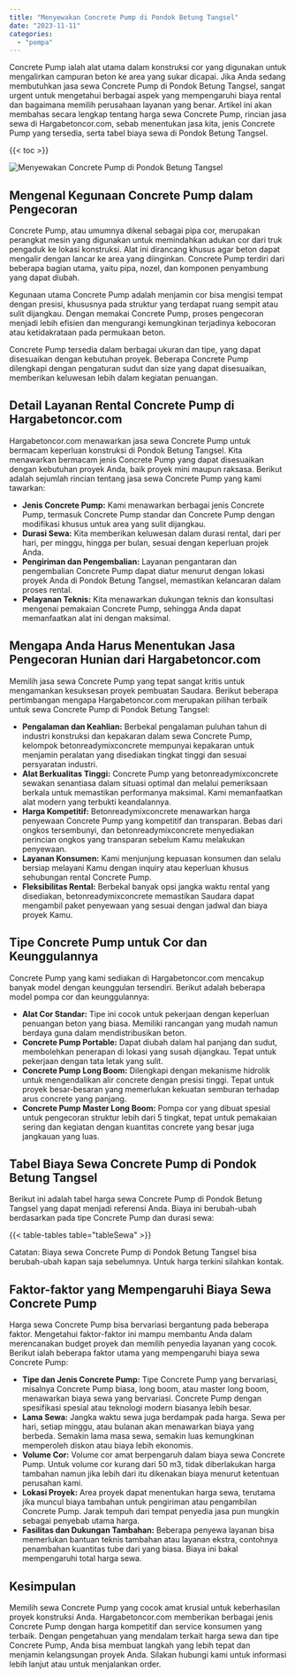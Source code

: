 ```yaml
---
title: "Menyewakan Concrete Pump di Pondok Betung Tangsel"
date: "2023-11-11"
categories: 
  - "pompa"
---
```




Concrete Pump ialah alat utama dalam konstruksi cor yang digunakan untuk mengalirkan campuran beton ke area yang sukar dicapai. Jika Anda sedang membutuhkan jasa sewa Concrete Pump di Pondok Betung Tangsel, sangat urgent untuk mengetahui berbagai aspek yang mempengaruhi biaya rental dan bagaimana memilih perusahaan layanan yang benar. Artikel ini akan membahas secara lengkap tentang harga sewa Concrete Pump, rincian jasa sewa di Hargabetoncor.com, sebab menentukan jasa kita, jenis Concrete Pump yang tersedia, serta tabel biaya sewa di Pondok Betung Tangsel.

{{< toc >}}

![Menyewakan Concrete Pump di Pondok Betung Tangsel](https://hargareadymixid.github.io/pompa/concrete-pump%20(19).png)

## Mengenal Kegunaan Concrete Pump dalam Pengecoran

Concrete Pump, atau umumnya dikenal sebagai pipa cor, merupakan perangkat mesin yang digunakan untuk memindahkan adukan cor dari truk pengaduk ke lokasi konstruksi. Alat ini dirancang khusus agar beton dapat mengalir dengan lancar ke area yang diinginkan. Concrete Pump terdiri dari beberapa bagian utama, yaitu pipa, nozel, dan komponen penyambung yang dapat diubah.

Kegunaan utama Concrete Pump adalah menjamin cor bisa mengisi tempat dengan presisi, khususnya pada struktur yang terdapat ruang sempit atau sulit dijangkau. Dengan memakai Concrete Pump, proses pengecoran menjadi lebih efisien dan mengurangi kemungkinan terjadinya kebocoran atau ketidakrataan pada permukaan beton.

Concrete Pump tersedia dalam berbagai ukuran dan tipe, yang dapat disesuaikan dengan kebutuhan proyek. Beberapa Concrete Pump dilengkapi dengan pengaturan sudut dan size yang dapat disesuaikan, memberikan keluwesan lebih dalam kegiatan penuangan.

## Detail Layanan Rental Concrete Pump di Hargabetoncor.com

Hargabetoncor.com menawarkan jasa sewa Concrete Pump untuk bermacam keperluan konstruksi di Pondok Betung Tangsel. Kita menawarkan bermacam jenis Concrete Pump yang dapat disesuaikan dengan kebutuhan proyek Anda, baik proyek mini maupun raksasa. Berikut adalah sejumlah rincian tentang jasa sewa Concrete Pump yang kami tawarkan:

- **Jenis Concrete Pump:** Kami menawarkan berbagai jenis Concrete Pump, termasuk Concrete Pump standar dan Concrete Pump dengan modifikasi khusus untuk area yang sulit dijangkau.
- **Durasi Sewa:** Kita memberikan keluwesan dalam durasi rental, dari per hari, per minggu, hingga per bulan, sesuai dengan keperluan projek Anda.
- **Pengiriman dan Pengembalian:** Layanan pengantaran dan pengembalian Concrete Pump dapat diatur menurut dengan lokasi proyek Anda di Pondok Betung Tangsel, memastikan kelancaran dalam proses rental.
- **Pelayanan Teknis:** Kita menawarkan dukungan teknis dan konsultasi mengenai pemakaian Concrete Pump, sehingga Anda dapat memanfaatkan alat ini dengan maksimal.

## Mengapa Anda Harus Menentukan Jasa Pengecoran Hunian dari Hargabetoncor.com

Memilih jasa sewa Concrete Pump yang tepat sangat kritis untuk mengamankan kesuksesan proyek pembuatan Saudara. Berikut beberapa pertimbangan mengapa Hargabetoncor.com merupakan pilihan terbaik untuk sewa Concrete Pump di Pondok Betung Tangsel:

- **Pengalaman dan Keahlian:** Berbekal pengalaman puluhan tahun di industri konstruksi dan kepakaran dalam sewa Concrete Pump, kelompok betonreadymixconcrete mempunyai kepakaran untuk menjamin peralatan yang disediakan tingkat tinggi dan sesuai persyaratan industri.
- **Alat Berkualitas Tinggi:** Concrete Pump yang betonreadymixconcrete sewakan senantiasa dalam situasi optimal dan melalui pemeriksaan berkala untuk memastikan performanya maksimal. Kami memanfaatkan alat modern yang terbukti keandalannya.
- **Harga Kompetitif:** Betonreadymixconcrete menawarkan harga penyewaan Concrete Pump yang kompetitif dan transparan. Bebas dari ongkos tersembunyi, dan betonreadymixconcrete menyediakan perincian ongkos yang transparan sebelum Kamu melakukan penyewaan.
- **Layanan Konsumen:** Kami menjunjung kepuasan konsumen dan selalu bersiap melayani Kamu dengan inquiry atau keperluan khusus sehubungan rental Concrete Pump.
- **Fleksibilitas Rental:** Berbekal banyak opsi jangka waktu rental yang disediakan, betonreadymixconcrete memastikan Saudara dapat mengambil paket penyewaan yang sesuai dengan jadwal dan biaya proyek Kamu.

## Tipe Concrete Pump untuk Cor dan Keunggulannya

Concrete Pump yang kami sediakan di Hargabetoncor.com mencakup banyak model dengan keunggulan tersendiri. Berikut adalah beberapa model pompa cor dan keunggulannya:

- **Alat Cor Standar:** Tipe ini cocok untuk pekerjaan dengan keperluan penuangan beton yang biasa. Memiliki rancangan yang mudah namun berdaya guna dalam mendistribusikan beton.
- **Concrete Pump Portable:** Dapat diubah dalam hal panjang dan sudut, membolehkan penerapan di lokasi yang susah dijangkau. Tepat untuk pekerjaan dengan tata letak yang sulit.
- **Concrete Pump Long Boom:** Dilengkapi dengan mekanisme hidrolik untuk mengendalikan alir concrete dengan presisi tinggi. Tepat untuk proyek besar-besaran yang memerlukan kekuatan semburan terhadap arus concrete yang panjang.
- **Concrete Pump Master Long Boom:** Pompa cor yang dibuat spesial untuk pengecoran struktur lebih dari 5 tingkat, tepat untuk pemakaian sering dan kegiatan dengan kuantitas concrete yang besar juga jangkauan yang luas.

## Tabel Biaya Sewa Concrete Pump di Pondok Betung Tangsel

Berikut ini adalah tabel harga sewa Concrete Pump di Pondok Betung Tangsel yang dapat menjadi referensi Anda. Biaya ini berubah-ubah berdasarkan pada tipe Concrete Pump dan durasi sewa:

{{< table-tables table="tableSewa" >}}

Catatan: Biaya sewa Concrete Pump di Pondok Betung Tangsel bisa berubah-ubah kapan saja sebelumnya. Untuk harga terkini silahkan kontak.

## Faktor-faktor yang Mempengaruhi Biaya Sewa Concrete Pump

Harga sewa Concrete Pump bisa bervariasi bergantung pada beberapa faktor. Mengetahui faktor-faktor ini mampu membantu Anda dalam merencanakan budget proyek dan memilih penyedia layanan yang cocok. Berikut ialah beberapa faktor utama yang mempengaruhi biaya sewa Concrete Pump:

- **Tipe dan Jenis Concrete Pump:** Tipe Concrete Pump yang bervariasi, misalnya Concrete Pump biasa, long boom, atau master long boom, menawarkan biaya sewa yang bervariasi. Concrete Pump dengan spesifikasi spesial atau teknologi modern biasanya lebih besar.
- **Lama Sewa:** Jangka waktu sewa juga berdampak pada harga. Sewa per hari, setiap minggu, atau bulanan akan menawarkan biaya yang berbeda. Semakin lama masa sewa, semakin luas kemungkinan memperoleh diskon atau biaya lebih ekonomis.
- **Volume Cor:** Volume cor amat berpengaruh dalam biaya sewa Concrete Pump. Untuk volume cor kurang dari 50 m3, tidak diberlakukan harga tambahan namun jika lebih dari itu dikenakan biaya menurut ketentuan perusahan kami.
- **Lokasi Proyek:** Area proyek dapat menentukan harga sewa, terutama jika muncul biaya tambahan untuk pengiriman atau pengambilan Concrete Pump. Jarak tempuh dari tempat penyedia jasa pun mungkin sebagai penyebab utama harga.
- **Fasilitas dan Dukungan Tambahan:** Beberapa penyewa layanan bisa memerlukan bantuan teknis tambahan atau layanan ekstra, contohnya penambahan kuantitas tube dari yang biasa. Biaya ini bakal mempengaruhi total harga sewa.

## Kesimpulan

Memilih sewa Concrete Pump yang cocok amat krusial untuk keberhasilan proyek konstruksi Anda. Hargabetoncor.com memberikan berbagai jenis Concrete Pump dengan harga kompetitif dan service konsumen yang terbaik. Dengan pengetahuan yang mendalam terkait harga sewa dan tipe Concrete Pump, Anda bisa membuat langkah yang lebih tepat dan menjamin kelangsungan proyek Anda. Silakan hubungi kami untuk informasi lebih lanjut atau untuk menjalankan order.
